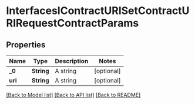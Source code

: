 # InterfacesIContractURISetContractURIRequestContractParams

## Properties
Name | Type | Description | Notes
------------ | ------------- | ------------- | -------------
**_0** | **String** | A string | [optional] 
**uri** | **String** | A string | [optional] 

[[Back to Model list]](../README.md#documentation-for-models) [[Back to API list]](../README.md#documentation-for-api-endpoints) [[Back to README]](../README.md)


